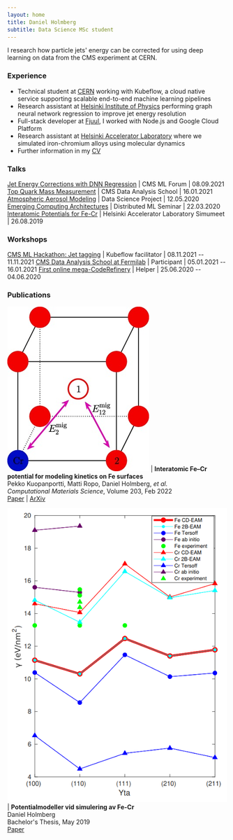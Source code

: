 ```yaml
---
layout: home
title: Daniel Holmberg
subtitle: Data Science MSc student
---
```


I research how particle jets' energy can be corrected for using deep learning on data from the CMS experiment at CERN. 

### Experience

- Technical student at [CERN](https://home.cern) working with Kubeflow, a cloud native service supporting scalable end-to-end machine learning pipelines
- Research assistant at [Helsinki Institute of Physics](https://hip.fi) performing graph neural network regression to improve jet energy resolution
- Full-stack developer at [Fjuul](https://fjuul.com), I worked with Node.js and Google Cloud Platform
- Research assistant at [Helsinki Accelerator Laboratory](https://helsinki.fi/en/researchgroups/helsinki-accelerator-laboratory) where we simulated iron-chromium alloys using molecular dynamics
- Further information in my [CV](assets/holmberg_daniel_cv.pdf)

### Talks


[Jet Energy Corrections with DNN Regression](assets/slides/jec_dnn.pdf) | CMS ML Forum | 08.09.2021
[Top Quark Mass Measurement](assets/slides/top_mass_das21.pdf) | CMS Data Analysis School | 16.01.2021
[Atmospheric Aerosol Modeling](assets/slides/aerosol_modeling.pdf) | Data Science Project | 12.05.2020
[Emerging Computing Architectures](assets/slides/emerging_architectures.pdf) | Distributed ML Seminar | 22.03.2020
[Interatomic Potentials for Fe-Cr](assets/slides/fecr_simumeet.pdf) | Helsinki Accelerator Laboratory Simumeet | 26.08.2019


### Workshops

[CMS ML Hackathon: Jet tagging](https://indico.cern.ch/event/1079395) | Kubeflow facilitator | 08.11.2021 -- 11.11.2021
[CMS Data Analysis School at Fermilab](https://indico.cern.ch/event/966368) | Participant | 05.01.2021 -- 16.01.2021
[First online mega-CodeRefinery](https://coderefinery.github.io/2020-05-25-online/#helpers) | Helper | 25.06.2020 -- 04.06.2020

### Publications

![article](assets/img/fecr-migration.jpg) | **Interatomic Fe–Cr potential for modeling kinetics on Fe surfaces** <br> Pekko Kuopanportti, Matti Ropo, Daniel Holmberg, _et al._ <br> _Computational Materials Science_, Volume 203, Feb 2022 <br> [Paper](https://doi.org/10.1016/j.commatsci.2021.110840) \| [ArXiv](https://arxiv.org/abs/2105.12859)

![article](assets/img/bsc-graph.png) | **Potentialmodeller vid simulering av Fe-Cr** <br> Daniel Holmberg <br> Bachelor's Thesis, May 2019 <br> [Paper](assets/bsc_thesis.pdf)
